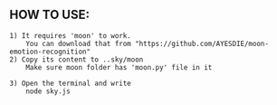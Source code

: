 ## HOW TO USE:

	1) It requires 'moon' to work.
		You can download that from "https://github.com/AYESDIE/moon-emotion-recognition"
	2) Copy its content to ..sky/moon
		Make sure moon folder has 'moon.py' file in it

	3) Open the terminal and write
		node sky.js

